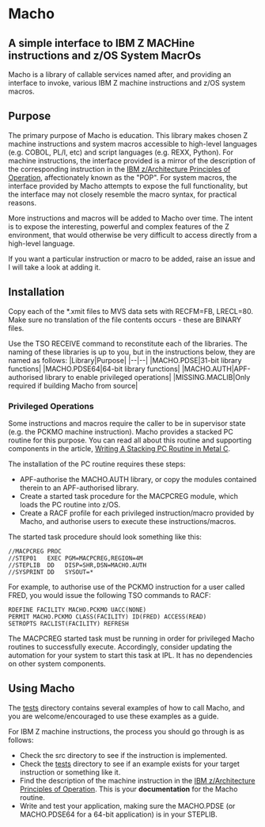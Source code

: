 
# Macho
## A simple interface to IBM Z MACHine instructions and z/OS System MacrOs
Macho is a library of callable services named after, and providing an interface to invoke, various IBM Z machine instructions and z/OS system macros.
## Purpose
The primary purpose of Macho is education.  This library makes chosen Z machine instructions and system macros accessible to high-level languages (e.g. COBOL, PL/I, etc) and script languages (e.g. REXX, Python).  For machine instructions, the interface provided is a mirror of the description of the corresponding instruction in the [IBM z/Architecture Principles of Operation](https://publibfp.dhe.ibm.com/epubs/pdf/a227832d.pdf), affectionately known as the "POP".  For system macros, the interface provided by Macho attempts to expose the full functionality, but the interface may not closely resemble the macro syntax, for practical reasons.

More instructions and macros will be added to Macho over time.  The intent is to expose the interesting, powerful and complex features of the Z environment, that would otherwise be very difficult to access directly from a high-level language.

If you want a particular instruction or macro to be added, raise an issue and I will take a look at adding it.
## Installation
Copy each of the *.xmit files to MVS data sets with RECFM=FB, LRECL=80.  Make sure no translation of the file contents occurs - these are BINARY files.

Use the TSO RECEIVE command to reconstitute each of the libraries.  The naming of these libraries is up to you, but in the instructions below, they are named as follows:
|Library|Purpose|
|--|--|
|MACHO.PDSE|31-bit library functions|
|MACHO.PDSE64|64-bit library functions|
|MACHO.AUTH|APF-authorised library to enable privileged operations|
|MISSING.MACLIB|Only required if building Macho from source|
### Privileged Operations
Some instructions and macros require the caller to be in supervisor state (e.g. the PCKMO machine instruction).  Macho provides a stacked PC routine for this purpose.  You can read all about this routine and supporting components in the article, [Writing A Stacking PC Routine in Metal C](https://www.linkedin.com/pulse/writing-stacking-pc-routine-metal-c-andrew-mattingly-tvupc/).

The installation of the PC routine requires these steps:

 - APF-authorise the MACHO.AUTH library, or copy the modules contained therein to an APF-authorised library.
 - Create a started task procedure for the MACPCREG module, which loads the PC routine into z/OS.
 - Create a RACF profile for each privileged instruction/macro provided by Macho, and authorise users to execute these instructions/macros.

The started task procedure should look something like this:

    //MACPCREG PROC
    //STEP01   EXEC PGM=MACPCREG,REGION=4M
    //STEPLIB  DD   DISP=SHR,DSN=MACHO.AUTH
    //SYSPRINT DD   SYSOUT=*
 
For example, to authorise use of the PCKMO instruction for a user called FRED, you would issue the following TSO commands to RACF:

    RDEFINE FACILITY MACHO.PCKMO UACC(NONE)
    PERMIT MACHO.PCKMO CLASS(FACILITY) ID(FRED) ACCESS(READ)
    SETROPTS RACLIST(FACILITY) REFRESH

The MACPCREG started task must be running in order for privileged Macho routines to successfully execute.  Accordingly, consider updating the automation for your system to start this task at IPL.  It has no dependencies on other system components.
## Using Macho
The [tests](https://github.com/admattingly/Macho/tree/main/tests) directory contains several examples of how to call Macho, and you are welcome/encouraged to use these examples as a guide.

For IBM Z machine instructions, the process you should go through is as follows:

 - Check the src directory to see if the instruction is implemented.
 - Check the [tests](https://github.com/admattingly/Macho/tree/main/tests) directory to see if an example exists for your target instruction or something like it.
 - Find the description of the machine instruction in the [IBM z/Architecture Principles of Operation](https://publibfp.dhe.ibm.com/epubs/pdf/a227832d.pdf).  This is your **documentation** for the Macho routine.
 - Write and test your application, making sure the MACHO.PDSE (or MACHO.PDSE64 for a 64-bit application) is in your STEPLIB.
